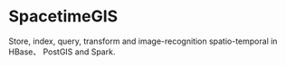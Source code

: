 # SpacetimeGIS
Store, index, query, transform and image-recognition spatio-temporal in HBase、 PostGIS and Spark.